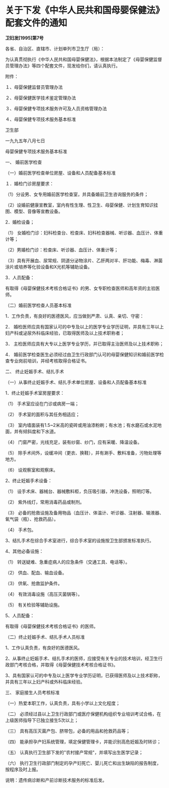 # 关于下发《中华人民共和国母婴保健法》配套文件的通知

**卫妇发\[1995\]第7号**

各省、自治区、直辖市、计划单列市卫生厅（局）：

为认真贯彻执行《中华人民共和国母婴保健法》，根据本法制定了《母婴保健监督员管理办法》等四个配套文件，现发给你们，请认真执行。

附件：

１、母婴保健监督员管理办法

２、母婴保健医学技术鉴定管理办法

３、母婴保健专项技术服务许可及人员资格管理办法

４、母婴保健专项技术服务基本标准

卫生部

一九九五年八月七日

母婴保健专项技术服务基本标准

一、 婚前医学检查

（一）婚前医学检查单位房屋、设备和人员配备基本标准

１．婚检门诊房屋要求：

（1）分设男、女专用婚前医学检查室，并具备婚前卫生咨询服务的条件；

（2）设婚前健康宣教室，室内有性生理、性卫生、母婴保健、计划生育知识挂图、模型、音像等宣教设备。

2．婚检设备；

（1） 女婚检门诊：妇科检查台、检查床、妇科检查器械、听诊器、血压计、体重计等；

（2）男婚检门诊：检查床、听诊器、血压计、体重计等；

（3）具有开展血、尿常规、阴道分泌物涂片、乙肝两对半、肝功能、梅毒、淋菌涂片或培养等化验设备和X光机等辅助设备。

3．人员配备：

有取得《母婴保健技术考核合格证书》的男、女专职检查医师和高年资的主验医师。

（二）婚前医学检查人员基本标准

1．工作负责，有良好的医德医风，应当做到严肃、认真、亲切、守密：

2． 婚检医师应具有国家认可的中专及以上的医学专业学历证明，并具有三年以上妇产科或泌尿外科临床经验，已取得医师及以上技术职称者；

3． 主检医师应具有大专以上医学专业学历，并已取得主治医师及以上技术职称；

4． 婚前医学检查医生必须经过由卫生行政部门认可的母婴保健知识和婚前医学检查专业岗前培训，并经考核取得合格证书。

二、 终止妊娠手术、结扎手术

（一）从事终止妊娠手术、结扎手术单位房屋、设备和人员配备基本标准

1．终止妊娠手术室房屋要求：

（1） 手术室应设在门诊或病房一端；

（2） 手术室的面积与其任务相适应；

（3） 室内墙面装有1.5\~2米高的瓷砖或用油漆粉刷；有水池；有水磨石或水泥地面，并有倾斜度和下水道。

（4） 门窗严密，光线充足，装有纱窗、纱门，应有采暖、降温设备。

（5） 除手术间外，设缓冲间（更衣、换鞋），并有涮手、敷料准备，污物处理等地方。

（6） 设观察室和观察床。

2、终止妊娠手术设备：

（1） 设手术床、器械台、器械敷料柜，负压吸引器，冲洗设备，照明灯等。

（2） 紫外线灯，常用消毒药品或制剂。

（3） 必备的抢救设施及备用物品（血压计、体温计、听诊器、注射器、输液器、氧气袋（瓶）、抢救药品）。

（4） 手术包。

3、结扎手术在综合手术室进行，综合手术室的设施按卫生部颁发标准执行。

4、其他必备设施：

（1） 转送疑难、急重症病人的应急条件（交通工具、电话等）。

（2） 供血、配血、输血设备。

（3） 供氧、抢救监护条件。

（4） 有效消毒设施（高压灭菌锅等）。

（5） 有关检验等辅助设施。

5、人员配备：

有取得《母婴保健技术考核合格证书》的医师。

（二）终止妊娠手术、结扎手术人员标准

1、工作认真负责，有良好的医德医风。

2、从事终止妊娠手术、结扎手术的医师，应接受有关专业的技术培训，经卫生行政部门考核合格，并取得《母婴保健技术考核合格证书》。

3、具有国家认可的中专及以上医学专业学历证明，已获得医师及以上技术职称，并具有三年以上妇产科或外科临床经验。

三、 家庭接生人员考核标准

（一）热爱本职工作，认真负责，具有小学以上文化程度；

（二） 必须经过县以上卫生行政部门或医疗保健机构组织专业培训考试合格，在上级医师指导下已独立接生5次以上；

（三） 具有高压灭菌产包、脐带包，必备的用品和抢救药品等；

（四） 能承担孕产妇系统管理，填定保健管理卡，并能识别高危妊娠及时转诊；

（五） 认真执行卫生部下发的"农村接产常规"，并填写出生医学记录；

（六） 执行卫生行政部门制定的孕产妇死亡、婴儿死亡和出生缺陷的报告制度，按程序及时上报。

说明：遗传病诊断和产前诊断技术服务的标准后发。
